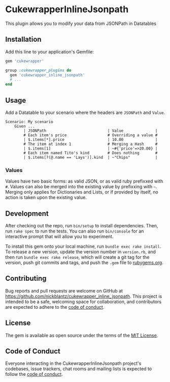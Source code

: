# CukewrapperInlineJsonpath

This plugin allows you to modify your data from JSONPath in Datatables

## Installation

Add this line to your application's Gemfile:

```ruby
gem 'cukewrapper'

group :cukewrapper_plugins do
  gem 'cukewrapper_inline_jsonpath'
  # ...
end
```

## Usage

Add a Datatable to your scenario where the headers are `JSONPath` and `Value`. 

```gherkin
Scenario: My scenario
    Given ...
        | JSONPath                           | Value              |
        # Each item's price                  # Overriding a value #
        | $.items[*].price                   | 10.00              |
        # The item at index 1                # Merging a Hash     #
        | $.items[1]                         | ~#{'price'=>20.00} |
        # Each item named Tito's kind        # Does nothing       #
        | $.items[?(@.name == 'Lays')].kind  | ~"Chips"           |
```

### Values

Values have two basic forms: as valid JSON, or as valid ruby prefixxed with `#`.
Values can also be merged into the existing value by prefixxing with `~`. 
Merging only applies for Dictionaries and Lists, or if provided by itself, no
action is taken upon the existing value.

## Development

After checking out the repo, run `bin/setup` to install dependencies. Then, run `rake spec` to run the tests. You can also run `bin/console` for an interactive prompt that will allow you to experiment.

To install this gem onto your local machine, run `bundle exec rake install`. To release a new version, update the version number in `version.rb`, and then run `bundle exec rake release`, which will create a git tag for the version, push git commits and tags, and push the `.gem` file to [rubygems.org](https://rubygems.org).

## Contributing

Bug reports and pull requests are welcome on GitHub at https://github.com/nickblantz/cukewrapper_inline_jsonpath. This project is intended to be a safe, welcoming space for collaboration, and contributors are expected to adhere to the [code of conduct](https://github.com/nickblantz/cukewrapper_inline_jsonpath/blob/master/CODE_OF_CONDUCT.md).


## License

The gem is available as open source under the terms of the [MIT License](https://opensource.org/licenses/MIT).

## Code of Conduct

Everyone interacting in the CukewrapperInlineJsonpath project's codebases, issue trackers, chat rooms and mailing lists is expected to follow the [code of conduct](https://github.com/nickblantz/cukewrapper_inline_jsonpath/blob/master/CODE_OF_CONDUCT.md).
